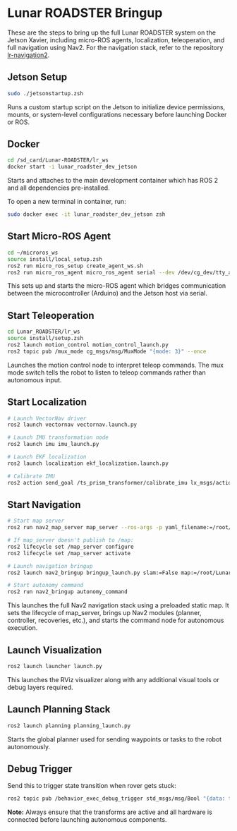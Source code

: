 # Lunar ROADSTER Bringup

These are the steps to bring up the full Lunar ROADSTER system on the Jetson Xavier, including micro-ROS agents, localization, teleoperation, and full navigation using Nav2. For the navigation stack, refer to the repository [lr-navigation2](https://github.com/Lunar-ROADSTER/lr-navigation2).

## Jetson Setup 

```bash
sudo ./jetsonstartup.zsh
```

Runs a custom startup script on the Jetson to initialize device permissions, mounts, or system-level configurations necessary before launching Docker or ROS.

## Docker

```bash
cd /sd_card/Lunar-ROADSTER/lr_ws
docker start -i lunar_roadster_dev_jetson
```

Starts and attaches to the main development container which has ROS 2 and all dependencies pre-installed.

To open a new terminal in container, run:

```bash
sudo docker exec -it lunar_roadster_dev_jetson zsh
```

## Start Micro-ROS Agent

```bash
cd ~/microros_ws
source install/local_setup.zsh
ros2 run micro_ros_setup create_agent_ws.sh
ros2 run micro_ros_agent micro_ros_agent serial --dev /dev/cg_dev/tty_arduino -v6
```

This sets up and starts the micro-ROS agent which bridges communication between the microcontroller (Arduino) and the Jetson host via serial.

## Start Teleoperation

```bash
cd Lunar_ROADSTER/lr_ws
source install/setup.zsh
ros2 launch motion_control motion_control_launch.py
ros2 topic pub /mux_mode cg_msgs/msg/MuxMode "{mode: 3}" --once
```
Launches the motion control node to interpret teleop commands. The mux mode switch tells the robot to listen to teleop commands rather than autonomous input.

## Start Localization

```bash
# Launch VectorNav driver
ros2 launch vectornav vectornav.launch.py

# Launch IMU transformation node
ros2 launch imu imu_launch.py

# Launch EKF localization
ros2 launch localization ekf_localization.launch.py

# Calibrate IMU
ros2 action send_goal /ts_prism_transformer/calibrate_imu lx_msgs/action/CalibrateImu "{dont_move_rover: false, time: 4}"
```

## Start Navigation

```bash
# Start map server
ros2 run nav2_map_server map_server --ros-args -p yaml_filename:=/root/Lunar_ROADSTER/lr_ws/src/navigation2/nav2_bringup/maps/map.yaml

# If map_server doesn't publish to /map:
ros2 lifecycle set /map_server configure
ros2 lifecycle set /map_server activate

# Launch navigation bringup
ros2 launch nav2_bringup bringup_launch.py slam:=False map:=/root/Lunar_ROADSTER/lr_ws/src/navigation2/nav2_bringup/maps/map.yaml use_sim_time:=false

# Start autonomy command
ros2 run nav2_bringup autonomy_command
```

This launches the full Nav2 navigation stack using a preloaded static map. It sets the lifecycle of map_server, brings up Nav2 modules (planner, controller, recoveries, etc.), and starts the command node for autonomous execution.

## Launch Visualization

```bash
ros2 launch launcher launch.py
```

This launches the RViz visualizer along with any additional visual tools or debug layers required.

## Launch Planning Stack

```bash
ros2 launch planning planning_launch.py
```

Starts the global planner used for sending waypoints or tasks to the robot autonomously.

## Debug Trigger

Send this to trigger state transition when rover gets stuck:

```bash
ros2 topic pub /behavior_exec_debug_trigger std_msgs/msg/Bool "{data: true}" --once
```

**Note:** Always ensure that the transforms are active and all hardware is connected before launching autonomous components.
